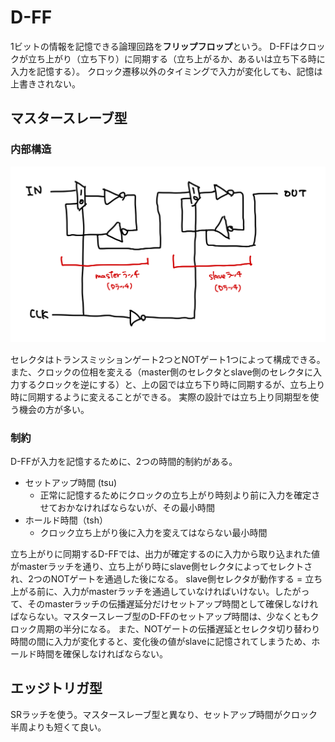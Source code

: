 # D-FF

1ビットの情報を記憶できる論理回路を**フリップフロップ**という。
D-FFはクロックが立ち上がり（立ち下り）に同期する（立ち上がるか、あるいは立ち下る時に入力を記憶する）。
クロック遷移以外のタイミングで入力が変化しても、記憶は上書きされない。

## マスタースレーブ型

### 内部構造

![D-FFの内部構造](./figs/d-ff.jpeg)

セレクタはトランスミッションゲート2つとNOTゲート1つによって構成できる。
また、クロックの位相を変える（master側のセレクタとslave側のセレクタに入力するクロックを逆にする）と、上の図では立ち下り時に同期するが、立ち上り時に同期するように変えることができる。
実際の設計では立ち上り同期型を使う機会の方が多い。

### 制約

D-FFが入力を記憶するために、2つの時間的制約がある。

- セットアップ時間 ($\text{tsu}$)
    - 正常に記憶するためにクロックの立ち上がり時刻より前に入力を確定させておかなければならないが、その最小時間
- ホールド時間（$\text{tsh}$）
    - クロック立ち上がり後に入力を変えてはならない最小時間

立ち上がりに同期するD-FFでは、出力が確定するのに入力から取り込まれた値がmasterラッチを通り、立ち上がり時にslave側セレクタによってセレクトされ、2つのNOTゲートを通過した後になる。
slave側セレクタが動作する = 立ち上がる前に、入力がmasterラッチを通過していなければいけない。したがって、そのmasterラッチの伝播遅延分だけセットアップ時間として確保しなければならない。マスタースレーブ型のD-FFのセットアップ時間は、少なくともクロック周期の半分になる。
また、NOTゲートの伝播遅延とセレクタ切り替わり時間の間に入力が変化すると、変化後の値がslaveに記憶されてしまうため、ホールド時間を確保しなければならない。

## エッジトリガ型

SRラッチを使う。マスタースレーブ型と異なり、セットアップ時間がクロック半周よりも短くて良い。
